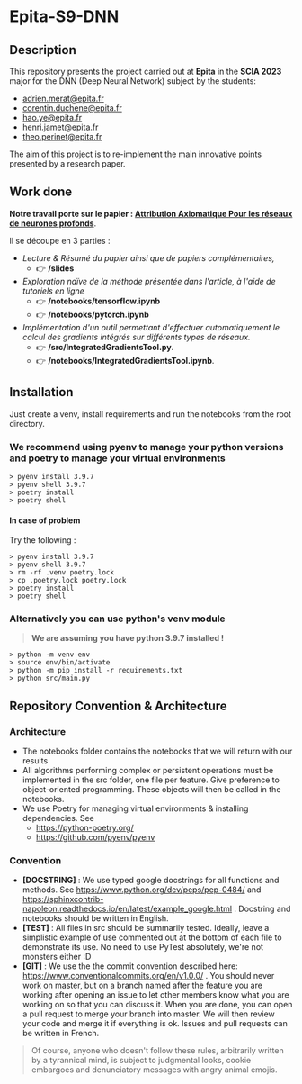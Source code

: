 # Epita-S9-DNN

## Description

This repository presents the project carried out at **Epita** in the **SCIA 2023** major for the DNN (Deep Neural Network) subject by the students:

* adrien.merat@epita.fr
* corentin.duchene@epita.fr
* hao.ye@epita.fr
* henri.jamet@epita.fr
* theo.perinet@epita.fr

The aim of this project is to re-implement the main innovative points presented by a research paper.

## Work done

**Notre travail porte sur le papier : [Attribution Axiomatique Pour les réseaux de neurones profonds](https://arxiv.org/abs/1703.01365)**.

Il se découpe en 3 parties :
- *Lecture & Résumé du papier ainsi que de papiers complémentaires,* 
    - 👉 **/slides**
- *Exploration naïve de la méthode présentée dans l'article, à l'aide de tutoriels en ligne* 
    - 👉 **/notebooks/tensorflow.ipynb**
    - 👉 **/notebooks/pytorch.ipynb**
- *Implémentation d'un outil permettant d'effectuer automatiquement le calcul des gradients intégrés sur différents types de réseaux.* 
    - 👉 **/src/IntegratedGradientsTool.py**.
    - 👉 **/notebooks/IntegratedGradientsTool.ipynb**.


## Installation
Just create a venv, install requirements and run the notebooks from the root directory.

### We recommend using pyenv to manage your python versions and poetry to manage your virtual environments
```
> pyenv install 3.9.7
> pyenv shell 3.9.7
> poetry install
> poetry shell
```

#### In case of problem

Try the following :

```
> pyenv install 3.9.7
> pyenv shell 3.9.7
> rm -rf .venv poetry.lock
> cp .poetry.lock poetry.lock
> poetry install
> poetry shell
```

### Alternatively you can use python's venv module

> **We are assuming you have python 3.9.7 installed !**

```
> python -m venv env
> source env/bin/activate
> python -m pip install -r requirements.txt
> python src/main.py
```

## Repository Convention & Architecture

### Architecture

* The notebooks folder contains the notebooks that we will return with our results
* All algorithms performing complex or persistent operations must be implemented in the src folder, one file per feature. Give preference to object-oriented programming. These objects will then be called in the notebooks.
* We use Poetry for managing virtual environments & installing dependencies. See
    * https://python-poetry.org/
    * https://github.com/pyenv/pyenv

### Convention

* **[DOCSTRING]** : We use typed google docstrings for all functions and methods. See https://www.python.org/dev/peps/pep-0484/ and https://sphinxcontrib-napoleon.readthedocs.io/en/latest/example_google.html . Docstring and notebooks should be written in English.
* **[TEST]** : All files in src should be summarily tested. Ideally, leave a simplistic example of use commented out at the bottom of each file to demonstrate its use. No need to use PyTest absolutely, we're not monsters either :D
* **[GIT]** : We use the the commit convention described here: https://www.conventionalcommits.org/en/v1.0.0/ . You should never work on master, but on a branch named after the feature you are working after opening an issue to let other members know what you are working on so that you can discuss it. When you are done, you can open a pull request to merge your branch into master. We will then review your code and merge it if everything is ok. Issues and pull requests can be written in French.

> Of course, anyone who doesn't follow these rules, arbitrarily written by a tyrannical mind, is subject to judgmental looks, cookie embargoes and denunciatory messages with angry animal emojis.